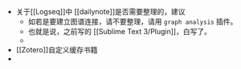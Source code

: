 - 关于[[Logseq]]中 [[dailynote]]是否需要整理的，建议
	- 如若是要建立图谱连接，请不要整理，请用  `graph analysis` 插件。
	- 也就是说，之前写的 [[Sublime Text 3/Plugin]]，白写了。
	-
- [[Zotero]]自定义缓存书籍
-